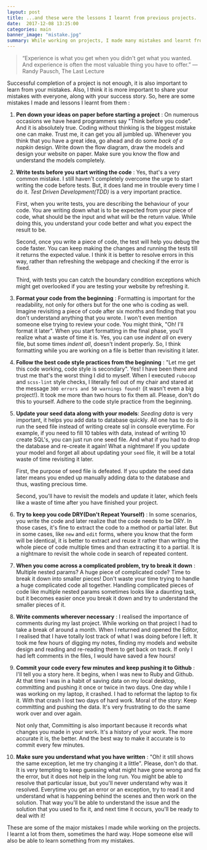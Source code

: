 ```yaml
---
layout: post
title: ...and these were the lessons I learnt from previous projects.
date:  2017-12-08 13:25:00
categories: main
banner_image: "mistake.jpg"
summary: While working on projects, I made many mistakes and learnt from them. Here is a blog discussing those mistakes and takeaways.
---
```


> “Experience is what you get when you didn't get what you wanted. And experience is often the most valuable thing you have to offer.” ― Randy Pausch, The Last Lecture

Successful completion of a project is not enough, it is also important to learn from your mistakes. Also, I think it is more important to share your mistakes with everyone, along with your success story. So, here are some mistakes I made and lessons I learnt from them :

  1. **Pen down your ideas on paper before starting a project** :
     On numerous occasions we have heard programmers say "Think before you code". And it is absolutely true. Coding without thinking is the biggest mistake one can make. Trust me, it can get you all jumbled up. Whenever you think that you have a great idea, go ahead and do some _back of a napkin_ design. Write down the flow diagram, draw the models and design your website on paper. Make sure you know the flow and understand the models completely.

  2. **Write tests before you start writing the code** :
      Yes, that's a very common mistake. I still haven't completely overcome the urge to start writing the code before tests. But, it does land me in trouble every time I do it. _Test Driven Development(TDD)_ is a very important practice.

      First, when you write tests, you are describing the behaviour of your code. You are writing down what is to be expected from your piece of code, what should be the input and what will be the return value. While doing this, you understand your code better and what you expect the result to be.

      Second, once you write a piece of code, the test will help you debug the code faster. You can keep making the changes and running the tests till it returns the expected value. I think it is better to resolve errors in this way, rather than refreshing the webpage and checking if the error is fixed.

      Third, with tests you can catch the boundary condition exceptions which might get overlooked if you are testing your website by refreshing it.

  3. **Format your code from the beginning** :
    Formatting is important for the readability, not only for others but for the one who is coding as well. Imagine revisiting a piece of code after six months and finding that you don't understand anything that you wrote. I won't even mention someone else trying to review your code. You might think, "Oh! I'll format it later". When you start formatting in the final phase, you'll realize what a waste of time it is. Yes, you can use _indent all_ on every file, but some times _indent all_, doesn't indent properly. So, I think formatting while you are working on a file is better than revisiting it later.

  4. **Follow the best code style practices from the beginning** :
    "Let me get this code working, code style is secondary". Yes! I have been there and trust me that's the worst thing I did to myself. When I executed `rubocop` and `scss-lint` style checks, I literally fell out of my chair and stared at the message `300 errors and 50 warnings found!` (it wasn't even a big project!). It took me more than two hours to fix them all. Please, don't do this to yourself. Adhere to the code style practice from the beginning.

  5. **Update your seed data along with your models**:
    _Seeding data_ is very important, it helps you add data to database quickly. All one has to do is run the seed file instead of writing create sql in console everytime. For example, if you need to fill 10 tables with data, instead of writing 10 create SQL's, you can just run one seed file. And what if you had to drop the database and re-create it again! What a nightmare! If you update your model and forget all about updating your `seed` file, it will be a total waste of time revisiting it later.

      First, the purpose of seed file is defeated. If you update the seed data later means you ended up manually adding data to the database and thus, wasting precious time.

      Second, you'll have to revisit the models and update it later, which feels like a waste of time after you have finished your project.

 6. **Try to keep you code DRY(Don't Repeat Yourself)** :
    In some scenarios, you write the code and later realize that the code needs to be DRY. In those cases, it's fine to extract the code to a method or partial later. But in some cases, like `new` and `edit` forms, where you know that the form will be identical, it is better to extract and reuse it rather than writing the whole piece of code multiple times and than extracting it to a partial. It is a nightmare to revisit the whole code in search of repeated content.

 7. **When you come across a complicated problem, try to break it down** :
 Multiple nested params? A huge piece of complicated code? Time to break it down into smaller pieces!
 Don't waste your time trying to handle a huge complicated code all together. Handling complicated pieces of code like multiple nested params sometimes looks like a daunting task, but it becomes easier once you break it down and try to understand the smaller pieces of it.

 8. **Write comments wherever necessary** :
  I realised the importance of comments during my last project. While working on that project I had to take a break of around a month. When I returned and opened the Editor, I realised that I have totally lost track of what I was doing before I left. It took me few hours of digging my notes, finding my models and website design and reading and re-reading them to get back on track. If only I had left comments in the files, I would have saved a few hours!

 9. **Commit your code every few minutes and keep pushing it to Github** :
 I'll tell you a story here. It begins, when I was new to Ruby and Github. At that time I was in a habit of saving data on my local desktop, committing and pushing it once or twice in two days. One day while I was working on my laptop, it crashed. I had to reformat the laptop to fix it. With that crash I lost two days of hard work. Moral of the story: Keep committing and pushing the data. It's very frustrating to do the same work over and over again.

    Not only that, Committing is also important because it records what changes you made in your work. It's a history of your work. The more accurate it is, the better. And the best way to make it accurate is to commit every few minutes.

 10. **Make sure you understand what you have written** :
 "Oh! it still shows the same exception, let me try changing it a little". Please, don't do that. It is very tempting to keep guessing what might have gone wrong and fix the error, but it does not help in the long run. You might be able to resolve that particular issue, but you'll never understand why was it resolved. Everytime you get an error or an exception, try to read it and understand what is happening behind the scenes and then work on the solution. That way you'll be able to understand the issue and the solution that you used to fix it, and next time it occurs, you'll be ready to deal with it!

These are some of the major mistakes I made while working on the projects. I learnt a lot from them, sometimes the hard way. Hope someone else will also be able to learn something from my mistakes.
